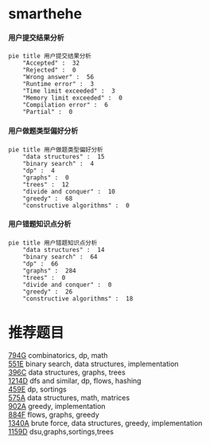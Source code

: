 # smarthehe

<!-- tabs:start -->



#### **用户提交结果分析**

```mermaid
pie title 用户提交结果分析
    "Accepted" :  32
    "Rejected" :  0
    "Wrong answer" :  56
    "Runtime error" :  3
    "Time limit exceeded" :  3
    "Memory limit exceeded" :  0
    "Compilation error" :  6
    "Partial" :  0
```

#### **用户做题类型偏好分析**

```mermaid
pie title 用户做题类型偏好分析
    "data structures" :  15
    "binary search" :  4
    "dp" :  4
    "graphs" :  0
    "trees" :  12
    "divide and conquer" :  10
    "greedy" :  68
    "constructive algorithms" :  0
```
#### **用户错题知识点分析**

```mermaid
pie title 用户错题知识点分析
    "data structures" :  14
    "binary search" :  64
    "dp" :  66
    "graphs" :  284
    "trees" :  0
    "divide and conquer" :  0
    "greedy" :  26
    "constructive algorithms" :  18
```



<!-- tabs:end -->
# 推荐题目
[794G](https://codeforces.com/contest/794/problem/G)		combinatorics,
                        dp,
                        math		  
[551E](https://codeforces.com/contest/551/problem/E)		binary search,
                        data structures,
                        implementation		  
[396C](https://codeforces.com/contest/396/problem/C)		data structures,
                        graphs,
                        trees		  
[1214D](https://codeforces.com/contest/1214/problem/D)		dfs and similar,
                        dp,
                        flows,
                        hashing		  
[459E](https://codeforces.com/contest/459/problem/E)		dp,
                        sortings		  
[575A](https://codeforces.com/contest/575/problem/A)		data structures,
                        math,
                        matrices		  
[902A](https://codeforces.com/contest/902/problem/A)		greedy,
                        implementation		  
[884F](https://codeforces.com/contest/884/problem/F)		flows,
                        graphs,
                        greedy		  
[1340A](https://codeforces.com/contest/1340/problem/A)		brute force,
                        data structures,
                        greedy,
                        implementation		  
[1159D](https://codeforces.com/contest/1159/problem/D)		dsu,graphs,sortings,trees		  
